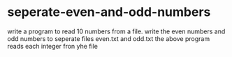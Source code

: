 # seperate-even-and-odd-numbers
write a program to read 10 numbers from a file. write the even numbers and odd numbers to seperate files even.txt and odd.txt
the above program reads each integer fron yhe file
